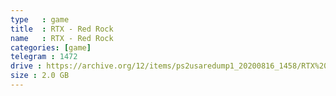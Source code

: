 ```yaml
---
type   : game
title  : RTX - Red Rock
name   : RTX - Red Rock
categories: [game]
telegram : 1472
drive : https://archive.org/12/items/ps2usaredump1_20200816_1458/RTX%20-%20Red%20Rock.7z
size : 2.0 GB
---
```



